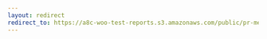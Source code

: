 ```yaml
---
layout: redirect
redirect_to: https://a8c-woo-test-reports.s3.amazonaws.com/public/pr-merge/44592/api/index.html
---
```

